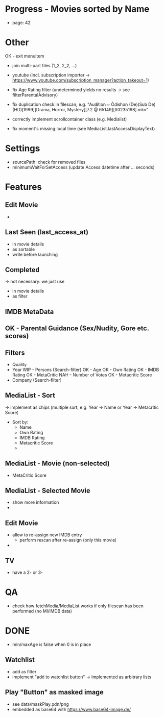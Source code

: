 # Progress - Movies sorted by Name
- page: 42

# Other
OK - exit menuitem
- join multi-part files (1_2, 2_2, ...)


- youtube (incl. subscription importer -> https://www.youtube.com/subscription_manager?action_takeout=1)

- fix Age Rating filter (undetermined yields no results -> see filterParentalAdvisory)
- fix duplication check in filescan, e.g. "Audition ~ Ôdishon (De)(Sub De)(HD)[1999][Drama, Horror, Mystery][7.2 @ 65149][tt0235198].mkv"
- correctly implement scrollcontainer class (e.g. Medialist)
- fix moment's missing local time (see MediaList.lastAccessDisplayText)

# Settings
- sourcePath: check for removed files
- minimumWaitForSetAccess (update Access datetime after ... seconds)

# Features

## Edit Movie
- 

## Last Seen (last_access_at)
- in movie details
- as sortable
- write before launching

## Completed
-> not necessary: we just use 
- in movie details
- as filter

## IMDB MetaData
OK - Parental Guidance (Sex/Nudity, Gore etc. scores)
- 

## Filters
- Quality
- Year
WIP - Persons (Search-filter)
OK - Age
OK - Own Rating
OK - IMDB Rating
OK - MetaCritic
NAH - Number of Votes
OK - Metacritic Score
- Company (Search-filter)


## MediaList - Sort
-> implement as chips (multiple sort, e.g. Year -> Name or Year -> Metacritic Score)
- Sort by:
    - Name
    - Own Rating
    - IMDB Rating
    - Metacritic Score
    - 

## MediaList - Movie (non-selected)
- MetaCritic Score

## MediaList - Selected Movie
- show more information
- 

## Edit Movie
- allow to re-assign new IMDB entry
    - perform rescan after re-assign (only this movie)
- 

## TV
- have a 2- or 3-



# QA
- check how fetchMedia/MediaList works if only filescan has been performed (no MI/IMDB data)


# DONE
- min/maxAge is false when 0 is in place

## Watchlist
- add as filter
- implement "add to watchlist button"
-> Implemented as arbitrary lists

## Play "Button" as masked image
- see data/maskPlay.pdn/png
- embedded as base64 with https://www.base64-image.de/